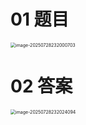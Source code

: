 # 01 题目

<img src="https://cvp.oss-cn-shanghai.aliyuncs.com/202507282320801.png" alt="image-20250728232000703" style="zoom:50%;" />



# 02 答案

<img src="https://cvp.oss-cn-shanghai.aliyuncs.com/202507282320176.png" alt="image-20250728232024094" style="zoom:50%;" />
